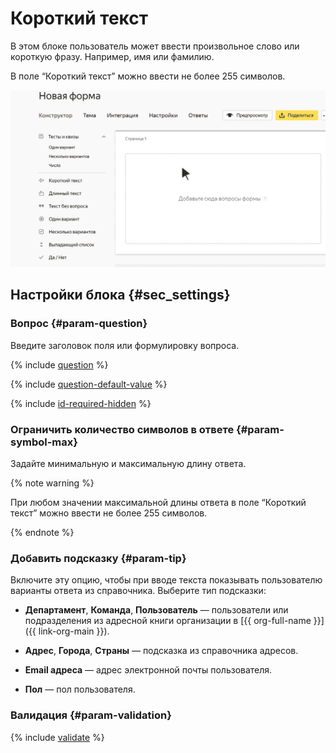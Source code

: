 # Короткий текст

В этом блоке пользователь может ввести произвольное слово или короткую фразу. Например, имя или фамилию.

В поле <q>Короткий текст</q> можно ввести не более 255 символов.

![](../../_assets/forms/tutorial-short-text.gif)


## Настройки блока {#sec_settings}

### Вопрос {#param-question}

Введите заголовок поля или формулировку вопроса.

{% include [question](../../_includes/forms/question.md) %}

{% include [question-default-value](../../_includes/forms/question-default-value.md) %}

{% include [id-required-hidden](../../_includes/forms/id-required-hidden.md) %}

### Ограничить количество символов в ответе {#param-symbol-max}

Задайте минимальную и максимальную длину ответа.

{% note warning %}

При любом значении максимальной длины ответа в поле <q>Короткий текст</q> можно ввести не более 255 символов.

{% endnote %}

### Добавить подсказку {#param-tip}

Включите эту опцию, чтобы при вводе текста показывать пользователю варианты ответа из справочника. Выберите тип подсказки:


- **Департамент**, **Команда**, **Пользователь** — пользователи или подразделения из адресной книги организации в [{{ org-full-name }}]({{ link-org-main }}). 


- **Адрес**, **Города**, **Страны** — подсказка из справочника адресов.

- **Email адреса** — адрес электронной почты пользователя.

- **Пол** — пол пользователя.

### Валидация {#param-validation}

{% include [validate](../../_includes/forms/validate.md) %}